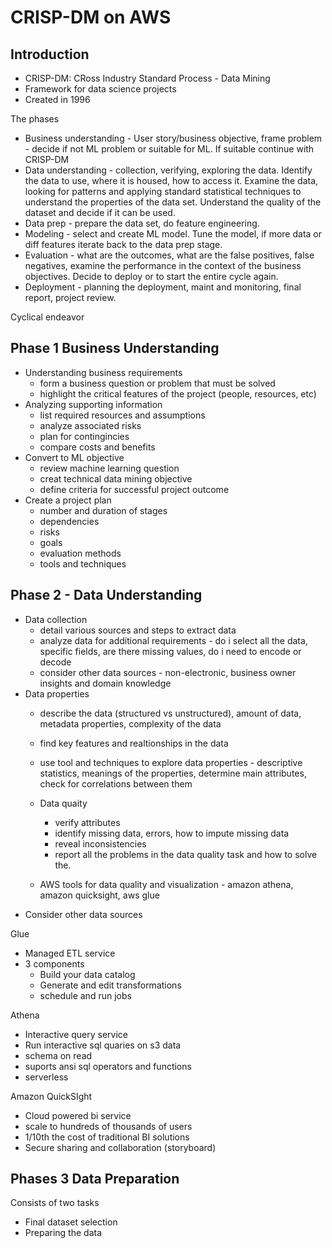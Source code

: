 # CRISP-DM on AWS

## Introduction

* CRISP-DM: CRoss Industry Standard Process - Data Mining
* Framework for data science projects
* Created in 1996

The phases

* Business understanding - User story/business objective, frame problem - decide if not ML problem or suitable for ML. If suitable continue with CRISP-DM
* Data understanding - collection, verifying, exploring the data. Identify the data to use, where it is housed, how to access it. Examine the data, looking for patterns and applying standard statistical techniques to understand the properties of the data set. Understand the quality of the dataset and decide if it can be used.
* Data prep - prepare the data set, do feature engineering. 
* Modeling - select and create ML model. Tune the model, if more data or diff features iterate back to the data prep stage.
* Evaluation - what are the outcomes, what are the false positives, false negatives, examine the performance in the context of the business objectives. Decide to deploy or to start the entire cycle again.
* Deployment - planning the deployment, maint and monitoring, final report, project review.

Cyclical endeavor

## Phase 1 Business Understanding

* Understanding business requirements
    * form a business question or problem that must be solved
    * highlight the critical features of the project (people, resources, etc)
* Analyzing supporting information
    * list required resources and assumptions
    * analyze associated risks
    * plan for contingincies
    * compare costs and benefits
* Convert to ML objective
    * review machine learning question
    * creat technical data mining objective
    * define criteria for successful project outcome
* Create a project plan
    * number and duration of stages
    * dependencies
    * risks
    * goals
    * evaluation methods
    * tools and techniques

## Phase 2 - Data Understanding

* Data collection
    * detail various sources and steps to extract data 
    * analyze data for additional requirements - do i select all the data, specific fields, are there missing values, do i need to encode or decode
    * consider other data sources - non-electronic, business owner insights and domain knowledge
* Data properties
    * describe the data (structured vs unstructured), amount of data, metadata properties, complexity of the data
    * find key features and realtionships in the data
    * use tool and techniques to explore data properties - descriptive statistics, meanings of the properties, determine main attributes, check for correlations between them
    * Data quaity
        * verify attributes
        * identify missing data, errors, how to impute missing data
        * reveal inconsistencies
        * report all the problems in the data quality task and how to solve the.

    * AWS tools for data quality and visualization - amazon athena, amazon quicksight, aws glue
* Consider other data sources

Glue

* Managed ETL service
* 3 components
    * Build your data catalog
    * Generate and edit transformations
    * schedule and run jobs

Athena

* Interactive query service
* Run interactive sql quaries on s3 data
* schema on read 
* suports ansi sql operators and functions
* serverless

Amazon QuickSIght

* Cloud powered bi service
* scale to hundreds of thousands of users
* 1/10th the cost of traditional BI solutions
* Secure sharing and collaboration (storyboard)

## Phases 3 Data Preparation 

Consists of two tasks

* Final dataset selection
* Preparing the data


